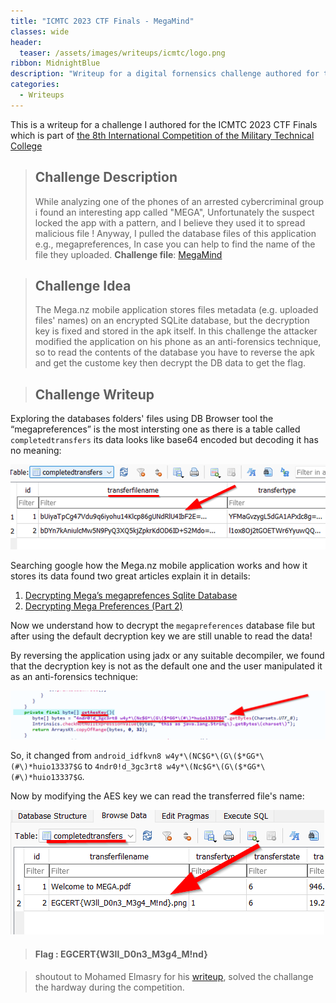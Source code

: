 ```yaml
---
title: "ICMTC 2023 CTF Finals - MegaMind"
classes: wide
header:
  teaser: /assets/images/writeups/icmtc/logo.png
ribbon: MidnightBlue
description: "Writeup for a digital fornensics challenge authored for the ICMTC 2023 CTF Finals"
categories:
  - Writeups
---
```


This is a writeup for a challenge I authored for the ICMTC 2023 CTF Finals which is part of [the 8th International Competition of the Military Technical College](https://csc.conferences.ekb.eg/)

 
> ## **Challenge Description**
>
> While analyzing one of the phones of an arrested cybercriminal group i found an interesting app called "MEGA", Unfortunately the suspect locked the app with a pattern, and I believe they used it to spread malicious file !
Anyway, I pulled the database files of this application e.g., megapreferences, In case you can help to find the name of the file they uploaded.
> **Challenge file**: [MegaMind](https://mega.nz/file/N1xWib7R#eLBnglJjEmWFryFpp95nNvMtXh71tBEhL8aDsIfqdoc)



> ## **Challenge Idea**
>The Mega.nz mobile application stores files metadata (e.g. uploaded files' names) on an encrypted SQLite database, but the decryption key is fixed and stored in the apk itself. In this challenge the attacker modified the application on his phone as an anti-forensics technique, so to read the contents of the database you have to reverse the apk and get the custome key then decrypt the DB data to get the flag.

> ## **Challenge Writeup**

Exploring the databases folders' files using DB Browser tool the “megapreferences” is the most intersting one as there is a table called ```completedtransfers```  its data looks like base64 encoded but decoding it has no meaning:

![1](/assets/images/writeups/icmtc/poc1.png)

Searching google how the Mega.nz mobile application works and how it stores its data found two great articles explain it in details:
1. [Decrypting Mega’s megaprefences Sqlite Database](https://askclees.com/2022/05/10/decrypting-megas-megaprefences-sqlite-database/)
2. [Decrypting Mega Preferences (Part 2)](https://askclees.com/2022/05/23/decrypting-mega-preferences-part-2/)

Now we understand how to decrypt the ```megapreferences``` database file but after using the default decryption key we are still unable to read the data!

By reversing the application using jadx or any suitable decompiler, we found that the decryption key is not as the default one and the user manipulated it as an anti-forensics technique:

![2](/assets/images/writeups/icmtc/poc2.png)

So, it changed from ```android_idfkvn8 w4y*\(NC$G*\(G\($*GG*\(#\)*huio13337$G``` to ```4ndr0!d_3gc3rt8 w4y*\(Nc$G*\(G\($*GG*\(#\)*huio13337$G```.

Now by modifying the AES key we can read the transferred file's name:

![3](/assets/images/writeups/icmtc/poc3.png)

> #### Flag :  EGCERT{W3ll_D0n3_M3g4_M!nd}


>shoutout to Mohamed Elmasry for his [writeup](https://infern0o.medium.com/icmtc-ctf-2023-final-forensics-writeup-b4292e7e1db0#:~:text=%5B*%5D-,MegaMind), solved the challange the hardway during the competition.

